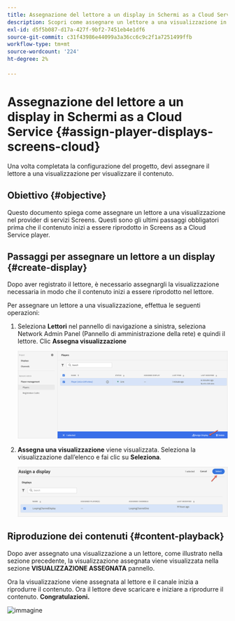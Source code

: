 ```yaml
---
title: Assegnazione del lettore a un display in Schermi as a Cloud Service
description: Scopri come assegnare un lettore a una visualizzazione in Screens as a Cloud Service.
exl-id: d5f5b087-d17a-427f-9bf2-7451eb4e1df6
source-git-commit: c31f43986e44099a3a36cc6c9c2f1a7251499ffb
workflow-type: tm+mt
source-wordcount: '224'
ht-degree: 2%

---
```


# Assegnazione del lettore a un display in Schermi as a Cloud Service {#assign-player-displays-screens-cloud}

Una volta completata la configurazione del progetto, devi assegnare il lettore a una visualizzazione per visualizzare il contenuto.

## Obiettivo {#objective}

Questo documento spiega come assegnare un lettore a una visualizzazione nel provider di servizi Screens. Questi sono gli ultimi passaggi obbligatori prima che il contenuto inizi a essere riprodotto in Screens as a Cloud Service player.

## Passaggi per assegnare un lettore a un display {#create-display}

Dopo aver registrato il lettore, è necessario assegnargli la visualizzazione necessaria in modo che il contenuto inizi a essere riprodotto nel lettore.

Per assegnare un lettore a una visualizzazione, effettua le seguenti operazioni:

1. Seleziona **Lettori** nel pannello di navigazione a sinistra, seleziona Network Admin Panel (Pannello di amministrazione della rete) e quindi il lettore. Clic **Assegna visualizzazione**

   ![immagine](/help/screens-cloud/assets/player/register-player7.png)

1. **Assegna una visualizzazione** viene visualizzata. Seleziona la visualizzazione dall’elenco e fai clic su **Seleziona**.

   ![immagine](/help/screens-cloud/assets/player/register-player8.png)

## Riproduzione dei contenuti {#content-playback}

Dopo aver assegnato una visualizzazione a un lettore, come illustrato nella sezione precedente, la visualizzazione assegnata viene visualizzata nella sezione **VISUALIZZAZIONE ASSEGNATA** pannello.

Ora la visualizzazione viene assegnata al lettore e il canale inizia a riprodurre il contenuto. Ora il lettore deve scaricare e iniziare a riprodurre il contenuto. **Congratulazioni.**

![immagine](/help/screens-cloud/assets/player/output.gif)
